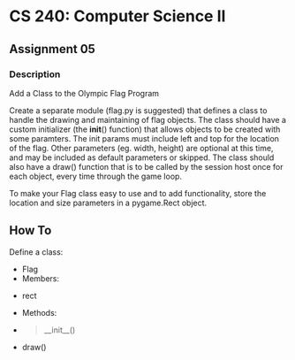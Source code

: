 CS 240: Computer Science II
===========================

Assignment 05
-------------

### Description
Add a Class to the Olympic Flag Program

Create a separate module (flag.py is suggested) that defines a class to handle the drawing and maintaining of flag objects. The class should have a custom initializer (the __init__() function) that allows objects to be created with some paramters. The init params must include left and top for the location of the flag. Other parameters (eg. width, height) are optional at this time, and may be included as default parameters or skipped. The class should also have a draw() function that is to be called by the session host once for each object, every time through the game loop.

To make your Flag class easy to use and to add functionality, store the location and size parameters in a pygame.Rect object.

How To
------
Define a class:
* Flag
 * Members:
  - rect
 * Methods:
  - <blockquote>__init__()</blockquote>
  - draw()
